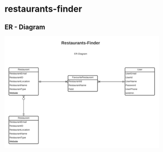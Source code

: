 # restaurants-finder
## ER - Diagram
![](https://raw.githubusercontent.com/RaviTeja444/restaurants-finder/main/Blank%20diagram%20(2).png)
